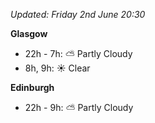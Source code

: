 *Updated: Friday 2nd June 20:30*

**Glasgow**

* 22h - 7h: :partly_sunny: Partly Cloudy
* 8h, 9h: :sunny: Clear

**Edinburgh**

* 22h - 9h: :partly_sunny: Partly Cloudy
